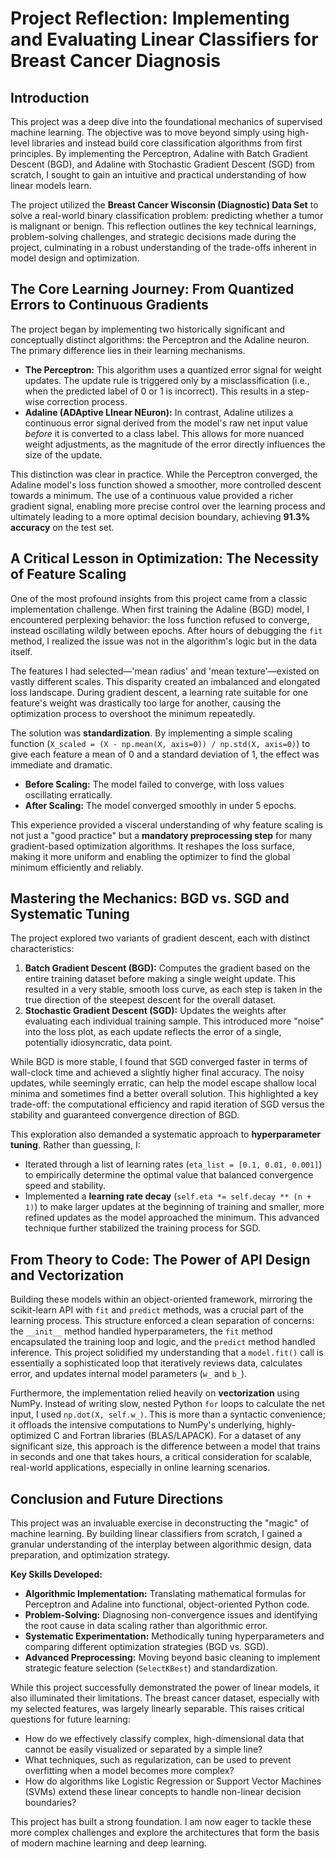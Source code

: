 # Project Reflection: Implementing and Evaluating Linear Classifiers for Breast Cancer Diagnosis

## Introduction

This project was a deep dive into the foundational mechanics of supervised machine learning. The objective was to move beyond simply using high-level libraries and instead build core classification algorithms from first principles. By implementing the Perceptron, Adaline with Batch Gradient Descent (BGD), and Adaline with Stochastic Gradient Descent (SGD) from scratch, I sought to gain an intuitive and practical understanding of how linear models learn.

The project utilized the **Breast Cancer Wisconsin (Diagnostic) Data Set** to solve a real-world binary classification problem: predicting whether a tumor is malignant or benign. This reflection outlines the key technical learnings, problem-solving challenges, and strategic decisions made during the project, culminating in a robust understanding of the trade-offs inherent in model design and optimization.

## The Core Learning Journey: From Quantized Errors to Continuous Gradients

The project began by implementing two historically significant and conceptually distinct algorithms: the Perceptron and the Adaline neuron. The primary difference lies in their learning mechanisms.

*   **The Perceptron:** This algorithm uses a quantized error signal for weight updates. The update rule is triggered only by a misclassification (i.e., when the predicted label of 0 or 1 is incorrect). This results in a step-wise correction process.
*   **Adaline (ADAptive LInear NEuron):** In contrast, Adaline utilizes a continuous error signal derived from the model's raw net input value *before* it is converted to a class label. This allows for more nuanced weight adjustments, as the magnitude of the error directly influences the size of the update.

This distinction was clear in practice. While the Perceptron converged, the Adaline model's loss function showed a smoother, more controlled descent towards a minimum. The use of a continuous value provided a richer gradient signal, enabling more precise control over the learning process and ultimately leading to a more optimal decision boundary, achieving **91.3% accuracy** on the test set.

## A Critical Lesson in Optimization: The Necessity of Feature Scaling

One of the most profound insights from this project came from a classic implementation challenge. When first training the Adaline (BGD) model, I encountered perplexing behavior: the loss function refused to converge, instead oscillating wildly between epochs. After hours of debugging the `fit` method, I realized the issue was not in the algorithm's logic but in the data itself.

The features I had selected—'mean radius' and 'mean texture'—existed on vastly different scales. This disparity created an imbalanced and elongated loss landscape. During gradient descent, a learning rate suitable for one feature's weight was drastically too large for another, causing the optimization process to overshoot the minimum repeatedly.

The solution was **standardization**. By implementing a simple scaling function (`X_scaled = (X - np.mean(X, axis=0)) / np.std(X, axis=0)`) to give each feature a mean of 0 and a standard deviation of 1, the effect was immediate and dramatic.

*   **Before Scaling:** The model failed to converge, with loss values oscillating erratically.
*   **After Scaling:** The model converged smoothly in under 5 epochs.

This experience provided a visceral understanding of why feature scaling is not just a "good practice" but a **mandatory preprocessing step** for many gradient-based optimization algorithms. It reshapes the loss surface, making it more uniform and enabling the optimizer to find the global minimum efficiently and reliably.

## Mastering the Mechanics: BGD vs. SGD and Systematic Tuning

The project explored two variants of gradient descent, each with distinct characteristics:

1.  **Batch Gradient Descent (BGD):** Computes the gradient based on the entire training dataset before making a single weight update. This resulted in a very stable, smooth loss curve, as each step is taken in the true direction of the steepest descent for the overall dataset.
2.  **Stochastic Gradient Descent (SGD):** Updates the weights after evaluating each individual training sample. This introduced more "noise" into the loss plot, as each update reflects the error of a single, potentially idiosyncratic, data point.

While BGD is more stable, I found that SGD converged faster in terms of wall-clock time and achieved a slightly higher final accuracy. The noisy updates, while seemingly erratic, can help the model escape shallow local minima and sometimes find a better overall solution. This highlighted a key trade-off: the computational efficiency and rapid iteration of SGD versus the stability and guaranteed convergence direction of BGD.

This exploration also demanded a systematic approach to **hyperparameter tuning**. Rather than guessing, I:
*   Iterated through a list of learning rates (`eta_list = [0.1, 0.01, 0.001]`) to empirically determine the optimal value that balanced convergence speed and stability.
*   Implemented a **learning rate decay** (`self.eta *= self.decay ** (n + 1)`) to make larger updates at the beginning of training and smaller, more refined updates as the model approached the minimum. This advanced technique further stabilized the training process for SGD.

## From Theory to Code: The Power of API Design and Vectorization

Building these models within an object-oriented framework, mirroring the scikit-learn API with `fit` and `predict` methods, was a crucial part of the learning process. This structure enforced a clean separation of concerns: the `__init__` method handled hyperparameters, the `fit` method encapsulated the training loop and logic, and the `predict` method handled inference. This project solidified my understanding that a `model.fit()` call is essentially a sophisticated loop that iteratively reviews data, calculates error, and updates internal model parameters (`w_` and `b_`).

Furthermore, the implementation relied heavily on **vectorization** using NumPy. Instead of writing slow, nested Python `for` loops to calculate the net input, I used `np.dot(X, self.w_)`. This is more than a syntactic convenience; it offloads the intensive computations to NumPy's underlying, highly-optimized C and Fortran libraries (BLAS/LAPACK). For a dataset of any significant size, this approach is the difference between a model that trains in seconds and one that takes hours, a critical consideration for scalable, real-world applications, especially in online learning scenarios.

## Conclusion and Future Directions

This project was an invaluable exercise in deconstructing the "magic" of machine learning. By building linear classifiers from scratch, I gained a granular understanding of the interplay between algorithmic design, data preparation, and optimization strategy.

**Key Skills Developed:**
*   **Algorithmic Implementation:** Translating mathematical formulas for Perceptron and Adaline into functional, object-oriented Python code.
*   **Problem-Solving:** Diagnosing non-convergence issues and identifying the root cause in data scaling rather than algorithmic error.
*   **Systematic Experimentation:** Methodically tuning hyperparameters and comparing different optimization strategies (BGD vs. SGD).
*   **Advanced Preprocessing:** Moving beyond basic cleaning to implement strategic feature selection (`SelectKBest`) and standardization.

While this project successfully demonstrated the power of linear models, it also illuminated their limitations. The breast cancer dataset, especially with my selected features, was largely linearly separable. This raises critical questions for future learning:
*   How do we effectively classify complex, high-dimensional data that cannot be easily visualized or separated by a simple line?
*   What techniques, such as regularization, can be used to prevent overfitting when a model becomes more complex?
*   How do algorithms like Logistic Regression or Support Vector Machines (SVMs) extend these linear concepts to handle non-linear decision boundaries?

This project has built a strong foundation. I am now eager to tackle these more complex challenges and explore the architectures that form the basis of modern machine learning and deep learning.